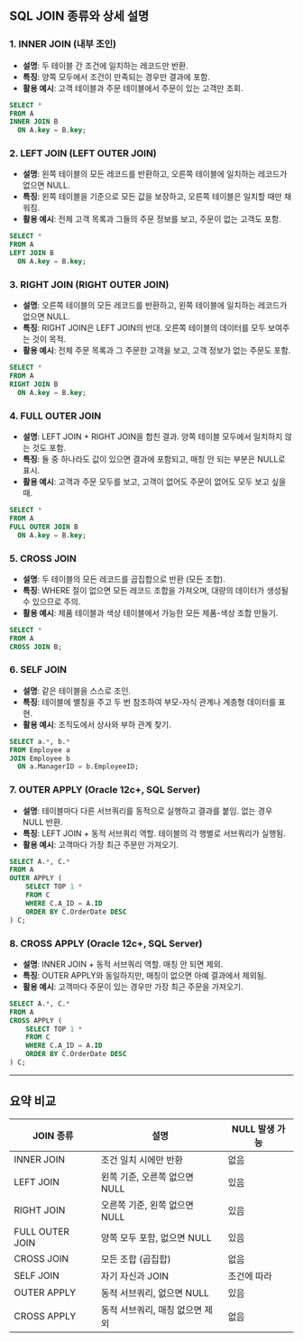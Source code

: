 ## SQL JOIN 종류와 상세 설명

### 1. INNER JOIN (내부 조인)

- **설명**: 두 테이블 간 조건에 일치하는 레코드만 반환.
- **특징**: 양쪽 모두에서 조건이 만족되는 경우만 결과에 포함.
- **활용 예시**: 고객 테이블과 주문 테이블에서 주문이 있는 고객만 조회.

```sql
SELECT *
FROM A
INNER JOIN B
  ON A.key = B.key;
```

### 2. LEFT JOIN (LEFT OUTER JOIN)

- **설명**: 왼쪽 테이블의 모든 레코드를 반환하고, 오른쪽 테이블에 일치하는 레코드가 없으면 NULL.
- **특징**: 왼쪽 테이블을 기준으로 모든 값을 보장하고, 오른쪽 테이블은 일치할 때만 채워짐.
- **활용 예시**: 전체 고객 목록과 그들의 주문 정보를 보고, 주문이 없는 고객도 포함.

```sql
SELECT *
FROM A
LEFT JOIN B
  ON A.key = B.key;
```

### 3. RIGHT JOIN (RIGHT OUTER JOIN)

- **설명**: 오른쪽 테이블의 모든 레코드를 반환하고, 왼쪽 테이블에 일치하는 레코드가 없으면 NULL.
- **특징**: RIGHT JOIN은 LEFT JOIN의 반대. 오른쪽 테이블의 데이터를 모두 보여주는 것이 목적.
- **활용 예시**: 전체 주문 목록과 그 주문한 고객을 보고, 고객 정보가 없는 주문도 포함.

```sql
SELECT *
FROM A
RIGHT JOIN B
  ON A.key = B.key;
```

### 4. FULL OUTER JOIN

- **설명**: LEFT JOIN + RIGHT JOIN을 합친 결과. 양쪽 테이블 모두에서 일치하지 않는 것도 포함.
- **특징**: 둘 중 하나라도 값이 있으면 결과에 포함되고, 매칭 안 되는 부분은 NULL로 표시.
- **활용 예시**: 고객과 주문 모두를 보고, 고객이 없어도 주문이 없어도 모두 보고 싶을 때.

```sql
SELECT *
FROM A
FULL OUTER JOIN B
  ON A.key = B.key;
```

### 5. CROSS JOIN

- **설명**: 두 테이블의 모든 레코드를 곱집합으로 반환 (모든 조합).
- **특징**: WHERE 절이 없으면 모든 레코드 조합을 가져오며, 대량의 데이터가 생성될 수 있으므로 주의.
- **활용 예시**: 제품 테이블과 색상 테이블에서 가능한 모든 제품-색상 조합 만들기.

```sql
SELECT *
FROM A
CROSS JOIN B;
```

### 6. SELF JOIN

- **설명**: 같은 테이블을 스스로 조인.
- **특징**: 테이블에 별칭을 주고 두 번 참조하여 부모-자식 관계나 계층형 데이터를 표현.
- **활용 예시**: 조직도에서 상사와 부하 관계 찾기.

```sql
SELECT a.*, b.*
FROM Employee a
JOIN Employee b
  ON a.ManagerID = b.EmployeeID;
```

### 7. OUTER APPLY (Oracle 12c+, SQL Server)

- **설명**: 테이블마다 다른 서브쿼리를 동적으로 실행하고 결과를 붙임. 없는 경우 NULL 반환.
- **특징**: LEFT JOIN + 동적 서브쿼리 역할. 테이블의 각 행별로 서브쿼리가 실행됨.
- **활용 예시**: 고객마다 가장 최근 주문만 가져오기.

```sql
SELECT A.*, C.*
FROM A
OUTER APPLY (
    SELECT TOP 1 *
    FROM C
    WHERE C.A_ID = A.ID
    ORDER BY C.OrderDate DESC
) C;
```

### 8. CROSS APPLY (Oracle 12c+, SQL Server)

- **설명**: INNER JOIN + 동적 서브쿼리 역할. 매칭 안 되면 제외.
- **특징**: OUTER APPLY와 동일하지만, 매칭이 없으면 아예 결과에서 제외됨.
- **활용 예시**: 고객마다 주문이 있는 경우만 가장 최근 주문을 가져오기.

```sql
SELECT A.*, C.*
FROM A
CROSS APPLY (
    SELECT TOP 1 *
    FROM C
    WHERE C.A_ID = A.ID
    ORDER BY C.OrderDate DESC
) C;
```

---

## 요약 비교

| JOIN 종류 | 설명 | NULL 발생 가능 |
| --- | --- | --- |
| INNER JOIN | 조건 일치 시에만 반환 | 없음 |
| LEFT JOIN | 왼쪽 기준, 오른쪽 없으면 NULL | 있음 |
| RIGHT JOIN | 오른쪽 기준, 왼쪽 없으면 NULL | 있음 |
| FULL OUTER JOIN | 양쪽 모두 포함, 없으면 NULL | 있음 |
| CROSS JOIN | 모든 조합 (곱집합) | 없음 |
| SELF JOIN | 자기 자신과 JOIN | 조건에 따라 |
| OUTER APPLY | 동적 서브쿼리, 없으면 NULL | 있음 |
| CROSS APPLY | 동적 서브쿼리, 매칭 없으면 제외 | 없음 |
